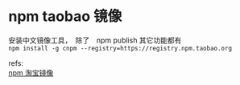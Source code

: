 # npm taobao 镜像

安装中文镜像工具，　除了　npm publish 其它功能都有  
`npm install -g cnpm --registry=https://registry.npm.taobao.org`

refs:  
[npm 淘宝镜像](https://npm.taobao.org/)  